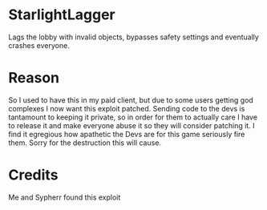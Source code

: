 # StarlightLagger

Lags the lobby with invalid objects, bypasses safety settings and eventually crashes everyone.

# Reason

So I used to have this in my paid client, but due to some users getting god complexes I now want this exploit patched. Sending code to the devs is tantamount to keeping it private, so in order for them to actually care I have to release it and make everyone abuse it so they will consider patching it. I find it egregious how apathetic the Devs are for this game seriously fire them. Sorry for the destruction this will cause.

# Credits
Me and Sypherr found this exploit
